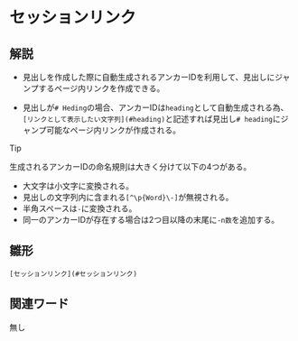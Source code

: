 # セッションリンク  
## 解説  
* 見出しを作成した際に自動生成されるアンカーIDを利用して、見出しにジャンプするページ内リンクを作成できる。

* 見出しが`# Heding`の場合、アンカーIDは`heading`として自動生成される為、
  `[リンクとして表示したい文字列](#heading)`と記述すれば見出し`# heading`にジャンプ可能なページ内リンクが作成される。

>[!TIP]
>生成されるアンカーIDの命名規則は大きく分けて以下の4つがある。
>* 大文字は小文字に変換される。
>* 見出しの文字列内に含まれる`[^\p{Word}\-]`が無視される。
>* 半角スペースは`-`に変換される。
>* 同一のアンカーIDが存在する場合は2つ目以降の末尾に`-n数`を追加する。

## 雛形  
```
[セッションリンク](#セッションリンク)
```
## 関連ワード  
無し
